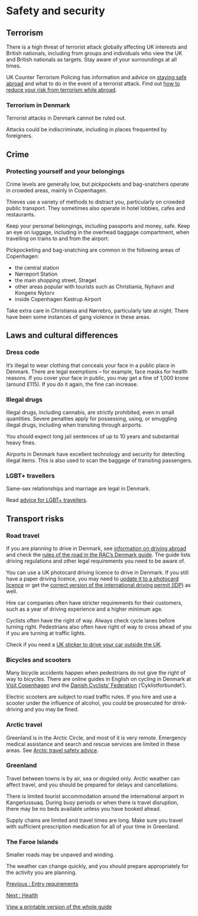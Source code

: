 # Safety and security

## Terrorism

There is a high threat of terrorist attack globally affecting UK interests and British nationals, including from groups and individuals who view the UK and British nationals as targets. Stay aware of your surroundings at all times.

UK Counter Terrorism Policing has information and advice on [staying safe abroad](https://www.counterterrorism.police.uk/safetyadvice/) and what to do in the event of a terrorist attack. Find out [how to reduce your risk from terrorism while abroad](https://www.gov.uk/guidance/reduce-your-risk-from-terrorism-while-abroad).

### Terrorism in Denmark

Terrorist attacks in Denmark cannot be ruled out.

Attacks could be indiscriminate, including in places frequented by foreigners.

## Crime

### Protecting yourself and your belongings

Crime levels are generally low, but pickpockets and bag-snatchers operate in crowded areas, mainly in Copenhagen.

Thieves use a variety of methods to distract you, particularly on crowded public transport. They sometimes also operate in hotel lobbies, cafes and restaurants.

Keep your personal belongings, including passports and money, safe. Keep an eye on luggage, including in the overhead baggage compartment, when travelling on trains to and from the airport.

Pickpocketing and bag-snatching are common in the following areas of Copenhagen:

* the central station
* Nørreport Station
* the main shopping street, Strøget
* other areas popular with tourists such as Christiania, Nyhavn and Kongens Nytorv
* inside Copenhagen Kastrup Airport

Take extra care in Christiania and Nørrebro, particularly late at night. There have been some instances of gang violence in these areas.

## Laws and cultural differences

### Dress code

It’s illegal to wear clothing that conceals your face in a public place in Denmark. There are legal exemptions – for example, face masks for health reasons. If you cover your face in public, you may get a fine of 1,000 krone (around £115). If you do it again, the fine can increase.

### Illegal drugs

Illegal drugs, including cannabis, are strictly prohibited, even in small quantities. Severe penalties apply for possessing, using, or smuggling illegal drugs, including when transiting through airports.

You should expect long jail sentences of up to 10 years and substantial heavy fines.

Airports in Denmark have excellent technology and security for detecting illegal items. This is also used to scan the baggage of transiting passengers.

### LGBT+ travellers

Same-sex relationships and marriage are legal in Denmark.

Read [advice for LGBT+ travellers](https://www.gov.uk/lesbian-gay-bisexual-and-transgender-foreign-travel-advice).

## Transport risks

### Road travel

If you are planning to drive in Denmark, see [information on driving abroad](https://www.gov.uk/driving-abroad) and check the [rules of the road in the RAC’s Denmark guide](https://www.rac.co.uk/drive/travel/country/denmark/). The guide lists driving regulations and other legal requirements you need to be aware of.

You can use a UK photocard driving licence to drive in Denmark. If you still have a paper driving licence, you may need to [update it to a photocard licence](https://www.gov.uk/exchange-paper-driving-licence) or get the [correct version of the international driving permit (IDP)](https://www.gov.uk/driving-abroad/international-driving-permit) as well.

Hire car companies often have stricter requirements for their customers, such as a year of driving experience and a higher minimum age.

Cyclists often have the right of way. Always check cycle lanes before turning right. Pedestrians also often have right of way to cross ahead of you if you are turning at traffic lights.

Check if you need a [UK sticker to drive your car outside the UK](https://www.gov.uk/displaying-number-plates/flags-symbols-and-identifiers).

### Bicycles and scooters

Many bicycle accidents happen when pedestrians do not give the right of way to bicycles. There are online guides in English on cycling in Denmark at [Visit Copenhagen](https://www.visitcopenhagen.com/biking) and the [Danish Cyclists’ Federation](https://www.cyklistforbundet.dk/english/) (’Cyklistforbundet’).

Electric scooters are subject to road traffic rules. If you hire and use a scooter under the influence of alcohol, you could be prosecuted for drink-driving and you may be fined.

### Arctic travel

Greenland is in the Arctic Circle, and most of it is very remote. Emergency medical assistance and search and rescue services are limited in these areas. See [Arctic travel safety advice](https://www.gov.uk/guidance/arctic-travel-safety-advice).

### Greenland

Travel between towns is by air, sea or dogsled only. Arctic weather can affect travel, and you should be prepared for delays and cancellations.

There is limited tourist accommodation around the international airport in Kangerlussuaq. During busy periods or when there is travel disruption, there may be no beds available unless you have booked ahead.

Supply chains are limited and travel times are long. Make sure you travel with sufficient prescription medication for all of your time in Greenland.

### The Faroe Islands

Smaller roads may be unpaved and winding.

The weather can change quickly, and you should prepare appropriately for the activity you are planning.

[Previous
:
Entry requirements](/foreign-travel-advice/denmark/entry-requirements)

[Next
:
Health](/foreign-travel-advice/denmark/health)

[View a printable version of the whole guide](/foreign-travel-advice/denmark/print)